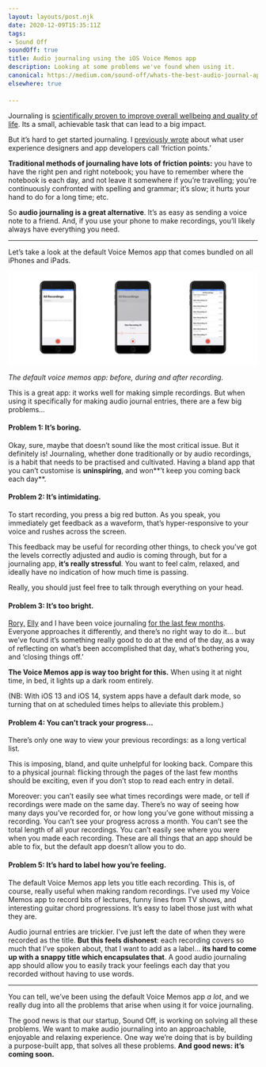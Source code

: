```yaml
---
layout: layouts/post.njk
date: 2020-12-09T15:35:11Z
tags:
- Sound Off
soundOff: true
title: Audio journaling using the iOS Voice Memos app
description: Looking at some problems we've found when using it.
canonical: https://medium.com/sound-off/whats-the-best-audio-journal-app-bf3dc962a2d7
elsewhere: true

---
```

Journaling is [scientifically proven to improve overall wellbeing and quality of life](https://medium.com/sound-off/five-reasons-science-says-you-should-journal-c0d35d889f2f). Its a small, achievable task that can lead to a big impact.

But it’s hard to get started journaling. I [previously wrote](https://medium.com/sound-off/making-journaling-easy-again-3dad70d39d68) about what user experience designers and app developers call ‘friction points.’

**Traditional methods of journaling have lots of friction points:** you have to have the right pen and right notebook; you have to remember where the notebook is each day, and not leave it somewhere if you’re travelling; you’re continuously confronted with spelling and grammar; it’s slow; it hurts your hand to do for a long time; etc.

So **audio journaling is a great alternative**. It’s as easy as sending a voice note to a friend. And, if you use your phone to make recordings, you’ll likely always have everything you need.

***

Let’s take a look at the default Voice Memos app that comes bundled on all iPhones and iPads.

![Screenshots of the Voice Memos app.](/img/1-roejjbz9uifb94ss-a21gw.png "The default voice memos app: before, during and after recording.")

_The default voice memos app: before, during and after recording._

This is a great app: it works well for making simple recordings. But when using it specifically for making audio journal entries, there are a few big problems…

#### Problem 1: It’s boring.

Okay, sure, maybe that doesn’t sound like the most critical issue. But it definitely is! Journaling, whether done traditionally or by audio recordings, is a habit that needs to be practised and cultivated. Having a bland app that you can’t customise is **uninspiring**, and won**’t keep you coming back each day**.

#### Problem 2: It’s intimidating.

To start recording, you press a big red button. As you speak, you immediately get feedback as a waveform, that’s hyper-responsive to your voice and rushes across the screen.

This feedback may be useful for recording other things, to check you’ve got the levels correctly adjusted and audio is coming through, but for a journaling app, **it’s really stressful**. You want to feel calm, relaxed, and ideally have no indication of how much time is passing.

Really, you should just feel free to talk through everything on your head.

#### Problem 3: It’s too bright.

[Rory,](https://medium.com/u/f41180bdded7) [Elly](https://medium.com/u/330ad8514fa0) and I have been voice journaling [for the last few months](https://medium.com/sound-off/i-tried-audio-journaling-for-30-days-f8fd94a187e9). Everyone approaches it differently, and there’s no right way to do it… but we’ve found it’s something really good to do at the end of the day, as a way of reflecting on what’s been accomplished that day, what’s bothering you, and ‘closing things off.’

**The Voice Memos app is way too bright for this.** When using it at night time, in bed, it lights up a dark room entirely.

(NB: With iOS 13 and iOS 14, system apps have a default dark mode, so turning that on at scheduled times helps to alleviate this problem.)

#### Problem 4: You can’t track your progress...

There’s only one way to view your previous recordings: as a long vertical list.

This is imposing, bland, and quite unhelpful for looking back. Compare this to a physical journal: flicking through the pages of the last few months should be exciting, even if you don’t stop to read each entry in detail.

Moreover: you can’t easily see what times recordings were made, or tell if recordings were made on the same day. There’s no way of seeing how many days you’ve recorded for, or how long you’ve gone without missing a recording. You can’t see your progress across a month. You can’t see the total length of all your recordings. You can’t easily see where you were when you made each recording. These are all things that an app should be able to fix, but the default app doesn’t allow you to do.

#### Problem 5: It’s hard to label how you’re feeling.

The default Voice Memos app lets you title each recording. This is, of course, really useful when making random recordings. I’ve used my Voice Memos app to record bits of lectures, funny lines from TV shows, and interesting guitar chord progressions. It’s easy to label those just with what they are.

Audio journal entries are trickier. I’ve just left the date of when they were recorded as the title. **But this feels dishonest**: each recording covers so much that I’ve spoken about, that I want to add as a label… **its hard to come up with a snappy title which encapsulates that**. A good audio journaling app should allow you to easily track your feelings each day that you recorded without having to use words.

***

You can tell, we’ve been using the default Voice Memos app _a lot_, and we really dug into all the problems that arise when using it for voice journaling.

The good news is that our startup, Sound Off, is working on solving all these problems. We want to make audio journaling into an approachable, enjoyable and relaxing experience. One way we’re doing that is by building a purpose-built app, that solves all these problems. **And good news: it’s coming soon.**